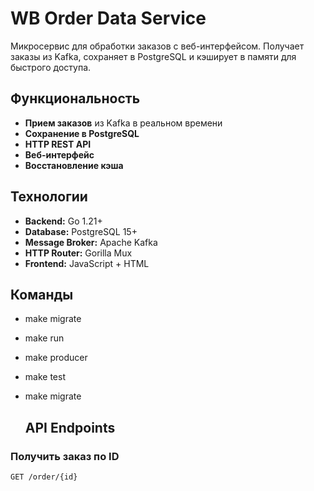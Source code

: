 # WB Order Data Service

Микросервис для обработки заказов с веб-интерфейсом. Получает заказы из Kafka, сохраняет в PostgreSQL и кэширует в памяти для быстрого доступа.

## Функциональность

- **Прием заказов** из Kafka в реальном времени
- **Сохранение в PostgreSQL** 
- **HTTP REST API**
- **Веб-интерфейс**
- **Восстановление кэша**

## Технологии

- **Backend:** Go 1.21+
- **Database:** PostgreSQL 15+
- **Message Broker:** Apache Kafka
- **HTTP Router:** Gorilla Mux
- **Frontend:** JavaScript + HTML

## Команды 
- make migrate      
- make run           
- make producer     
- make test          
- make migrate

  ##  API Endpoints

### Получить заказ по ID
```http
GET /order/{id}

